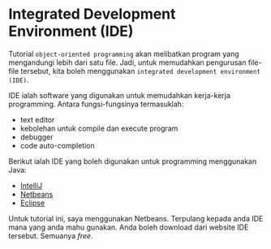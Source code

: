 # Integrated Development Environment (IDE)

Tutorial `object-oriented programming` akan melibatkan program yang
mengandungi lebih dari satu file. Jadi, untuk memudahkan pengurusan
file-file tersebut, kita boleh menggunakan `integrated development
environment (IDE)`.

IDE ialah software yang digunakan untuk memudahkan kerja-kerja
programming. Antara fungsi-fungsinya termasuklah:

-   text editor
-   kebolehan untuk compile dan execute program
-   debugger
-   code auto-completion

Berikut ialah IDE yang boleh digunakan untuk programming menggunakan Java:

-   [IntelliJ](https://www.jetbrains.com/idea)
-   [Netbeans](https://netbeans.org)
-   [Eclipse](https://eclipse.org)

Untuk tutorial ini, saya menggunakan Netbeans. Terpulang kepada anda IDE
mana yang anda mahu gunakan. Anda boleh download dari website IDE
tersebut. Semuanya _free_.

<!-- Commented out because it is just a personal opinion
=== Pengajar Java yang Melarang Pelajar Menggunakan IDE

Jika anda mula mengenali Java di tempat belajar formal, kemungkinan pengajar
anda akan melarang pelajarnya untuk menggunakan IDE dengan alasan ingin
melatih mereka menghafal syntax Java. Sebenarnya cara tersebut sangat tidak
digalakkan kerana ciri-ciri bahasa Java itu sendiri.

Programming language Java lebih _verbose_ berbanding language lain seperti
Python, JavaScript, Lisp, dan lain-lain. Maksudnya kita perlu menulis lebih
walaupun untuk program yang simple. Kelebihan language yang _verbose_ ialah
memudahkan tools seperti IDE untuk check sama ada code kita betul ataupun
tidak walaupun kita belum compile.

Saya pengguna Emacs tetapi tetap menggunakan IntelliJ (dengan keybinding Emacs)
semasa program menggunakan Java.

Kalau ingin membuat program yang simple seperti di tutorial Asas tidak menjadi
masalah.

Saya cadangkan anda biasakan diri dengan mana-mana IDE semasa mengikuti
tutorial website ini. Tidak perlu fokus ke IDE pun takpe kerana anda akan
sentiasa belajar benda baru mengenai IDE tersebut semakin lama anda
menggunakannya.
-->

